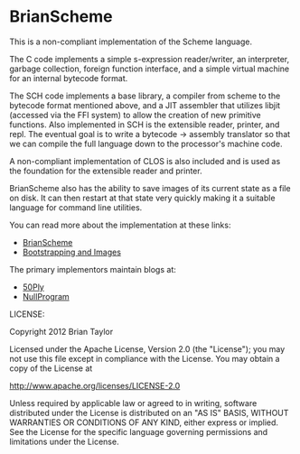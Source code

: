 BrianScheme
===========

This is a non-compliant implementation of the Scheme language.

The C code implements a simple s-expression reader/writer, an
interpreter, garbage collection, foreign function interface, and a
simple virtual machine for an internal bytecode format.

The SCH code implements a base library, a compiler from scheme to the
bytecode format mentioned above, and a JIT assembler that utilizes
libjit (accessed via the FFI system) to allow the creation of new
primitive functions. Also implemented in SCH is the extensible reader,
printer, and repl. The eventual goal is to write a bytecode ->
assembly translator so that we can compile the full language down to
the processor's machine code.

A non-compliant implementation of CLOS is also included and is used as
the foundation for the extensible reader and printer.

BrianScheme also has the ability to save images of its current state
as a file on disk. It can then restart at that state very quickly
making it a suitable language for command line utilities.

You can read more about the implementation at these links:

* [BrianScheme](http://nullprogram.com/blog/2011/01/11/)
* [Bootstrapping and Images](http://nullprogram.com/blog/2011/01/30/)

The primary implementors maintain blogs at:

* [50Ply](http://50ply.com)
* [NullProgram](http://www.nullprogram.com)

LICENSE:

Copyright 2012 Brian Taylor

Licensed under the Apache License, Version 2.0 (the "License"); you
may not use this file except in compliance with the License.  You may
obtain a copy of the License at

http://www.apache.org/licenses/LICENSE-2.0

Unless required by applicable law or agreed to in writing, software
distributed under the License is distributed on an "AS IS" BASIS,
WITHOUT WARRANTIES OR CONDITIONS OF ANY KIND, either express or
implied.  See the License for the specific language governing
permissions and limitations under the License.

